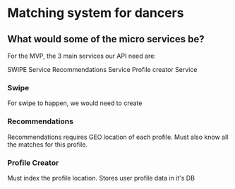# Matching system for dancers

## What would some of the micro services be?

For the MVP, the 3 main services our API need are:

SWIPE Service
Recommendations Service
Profile creator Service

### Swipe

For swipe to happen, we would need to create 

### Recommendations

Recommendations requires GEO location of each profile.
Must also know all the matches for this profile.

### Profile Creator

Must index the profile location.
Stores user profile data in it's DB